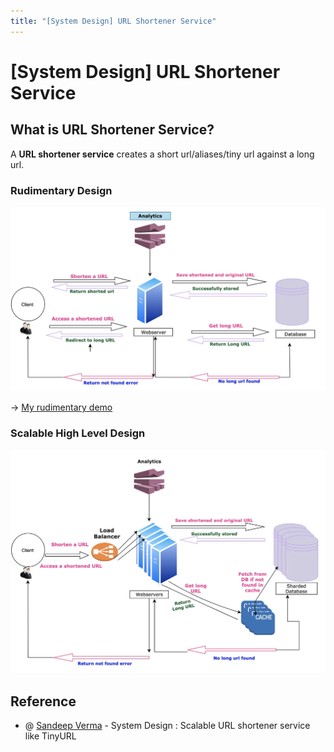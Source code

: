 ```yaml
---
title: "[System Design] URL Shortener Service"
---
```


# [System Design] URL Shortener Service

## What is URL Shortener Service?

A **URL shortener service** creates a short url/aliases/tiny url against a long url.

### Rudimentary Design

![system-design-short-url](./img/rudimentary-short-url.png)

-> [My rudimentary demo](https://github.com/Ruila/url-shortener-backend)

### Scalable High Level Design

![system-design-short-url](./img/short-url-service.png)

## Reference

+ @ [Sandeep Verma](https://medium.com/@sandeep4.verma/system-design-scalable-url-shortener-service-like-tinyurl-106f30f23a82) - System Design : Scalable URL shortener service like TinyURL
